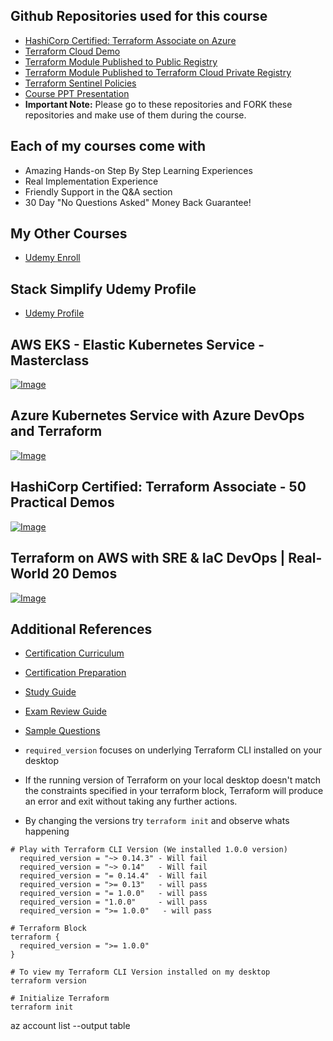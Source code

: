 ## Github Repositories used for this course
- [HashiCorp Certified: Terraform Associate on Azure](https://github.com/stacksimplify/hashicorp-certified-terraform-associate-on-azure)
- [Terraform Cloud Demo](https://github.com/stacksimplify/terraform-cloud-azure-demo1)
- [Terraform Module Published to Public Registry](https://github.com/stacksimplify/terraform-azurerm-staticwebsitepublic)
- [Terraform Module Published to Terraform Cloud Private Registry](https://github.com/stacksimplify/terraform-azurerm-staticwebsiteprivate)
- [Terraform Sentinel Policies](https://github.com/stacksimplify/terraform-sentinel-policies-azure)
- [Course PPT Presentation](https://github.com/stacksimplify/hashicorp-certified-terraform-associate-azure/tree/master/course-presentation)
- **Important Note:** Please go to these repositories and FORK these repositories and make use of them during the course.


## Each of my courses come with
- Amazing Hands-on Step By Step Learning Experiences
- Real Implementation Experience
- Friendly Support in the Q&A section
- 30 Day "No Questions Asked" Money Back Guarantee!

## My Other Courses
- [Udemy Enroll](https://stacksimplify.com/azure-aks/courses/stacksimplify-best-selling-courses-on-udemy/)

## Stack Simplify Udemy Profile
- [Udemy Profile](https://www.udemy.com/user/kalyan-reddy-9/)

## AWS EKS - Elastic Kubernetes Service - Masterclass
[![Image](https://stacksimplify.com/course-images/AWS-EKS-Kubernetes-Masterclass-DevOps-Microservices-course.png "AWS EKS Kubernetes - Masterclass")](https://www.udemy.com/course/aws-eks-kubernetes-masterclass-devops-microservices/?referralCode=257C9AD5B5AF8D12D1E1)

## Azure Kubernetes Service with Azure DevOps and Terraform 
[![Image](https://stacksimplify.com/course-images/azure-kubernetes-service-with-azure-devops-and-terraform.png "Azure Kubernetes Service with Azure DevOps and Terraform")](https://www.udemy.com/course/azure-kubernetes-service-with-azure-devops-and-terraform/?referralCode=2499BF7F5FAAA506ED42)

## HashiCorp Certified: Terraform Associate - 50 Practical Demos
[![Image](https://stacksimplify.com/course-images/hashicorp-certified-terraform-associate-highest-rated.png "HashiCorp Certified: Terraform Associate - 50 Practical Demos")](https://links.stacksimplify.com/hashicorp-certified-terraform-associate)

## Terraform on AWS with SRE & IaC DevOps | Real-World 20 Demos
[![Image](https://stacksimplify.com/course-images/terraform-on-aws-best-seller.png "Terraform on AWS with SRE & IaC DevOps | Real-World 20 Demos")](https://links.stacksimplify.com/terraform-on-aws-with-sre-and-iacdevops)

## Additional References
- [Certification Curriculum](https://www.hashicorp.com/certification/terraform-associate)
- [Certification Preparation](https://learn.hashicorp.com/collections/terraform/certification)
- [Study Guide](https://learn.hashicorp.com/tutorials/terraform/associate-study?in=terraform/certification)
- [Exam Review Guide](https://learn.hashicorp.com/tutorials/terraform/associate-review?in=terraform/certification)
- [Sample Questions](https://learn.hashicorp.com/tutorials/terraform/associate-questions?in=terraform/certification)



- `required_version` focuses on underlying Terraform CLI installed on your desktop
- If the running version of Terraform on your local desktop doesn't match the constraints specified in your terraform block, Terraform will produce an error and exit without taking any further actions.
- By changing the versions try `terraform init` and observe whats happening
```t
# Play with Terraform CLI Version (We installed 1.0.0 version)
  required_version = "~> 0.14.3" - Will fail
  required_version = "~> 0.14"   - Will fail  
  required_version = "= 0.14.4"  - Will fail
  required_version = ">= 0.13"   - will pass
  required_version = "= 1.0.0"   - will pass
  required_version = "1.0.0"     - will pass 
  required_version = ">= 1.0.0"   - will pass   
 
# Terraform Block
terraform {
  required_version = ">= 1.0.0"
}

# To view my Terraform CLI Version installed on my desktop
terraform version

# Initialize Terraform
terraform init
```




az account list --output table


